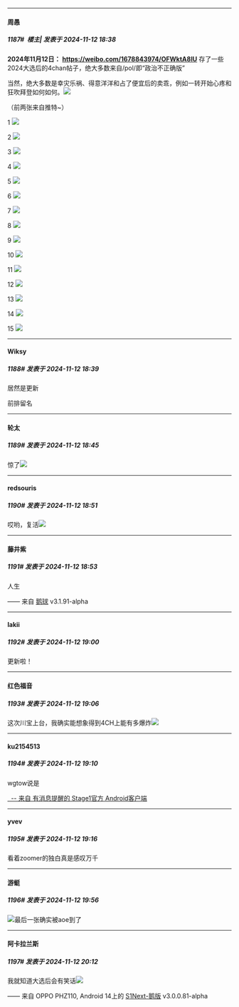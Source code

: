 ﻿
*****

####  周愚  
##### 1187#         楼主| 发表于 2024-11-12 18:38

<strong>2024年11月12日：</strong>
<strong>https://weibo.com/1678843974/OFWktA8IU</strong>
存了一些2024大选后的4chan帖子，绝大多数来自/pol/即“政治不正确版”

当然，绝大多数是幸灾乐祸、得意洋洋和占了便宜后的卖乖，例如一转开始心疼和狂吹拜登如何如何。<img src="https://static.saraba1st.com/image/smiley/face2017/047.png" referrerpolicy="no-referrer">

（前两张来自推特~）

1
<img src="https://p.sda1.dev/20/7965f4dd12c8b33f720e978e7a846b95/biden1.png" referrerpolicy="no-referrer">

2
<img src="https://p.sda1.dev/20/3408a995dcf89f1bbafb6b6cc47f49dd/biden.gif" referrerpolicy="no-referrer">

3
<img src="https://p.sda1.dev/20/0f78579c8cac4f937d4a1d19d1c9d92d/biden0.png" referrerpolicy="no-referrer">

4
<img src="https://p.sda1.dev/20/8d2a19d41117991f5302aebed424dcc8/biden2.png" referrerpolicy="no-referrer">

5
<img src="https://p.sda1.dev/20/f6528f3de9ed9472e8e0ed7cf28b7cb7/care.png" referrerpolicy="no-referrer">

6
<img src="https://p.sda1.dev/20/7655876a6581d96ec5ac47f82ffa0c73/choose.png" referrerpolicy="no-referrer">

7
<img src="https://p.sda1.dev/20/0b72cbc82d22254d94c1ac5d9cceb80d/dearborn.png" referrerpolicy="no-referrer">

8
<img src="https://p.sda1.dev/20/7989781a7570589be752e5061f27de02/female.png" referrerpolicy="no-referrer">

9
<img src="https://p.sda1.dev/20/f17cc572761282ec27e0e438995f1496/lose.png" referrerpolicy="no-referrer">

10
<img src="https://p.sda1.dev/20/38ff5b2b5a3b7da32faa7546dad59567/sex.png" referrerpolicy="no-referrer">

11
<img src="https://p.sda1.dev/20/42a43e462cf7e2b93181cdcd351d3bb4/strike.png" referrerpolicy="no-referrer">

12
<img src="https://p.sda1.dev/20/866f0147e16bb2e5b27cec0a4751b34b/swas.png" referrerpolicy="no-referrer">

13
<img src="https://p.sda1.dev/20/af76f0ba74b47a22e7acdd3028abd8aa/vidya2.png" referrerpolicy="no-referrer">

14
<img src="https://p.sda1.dev/20/469988b1b613e8ffa9bc332d53554d94/winning.png" referrerpolicy="no-referrer">

15
<img src="https://p.sda1.dev/20/9686e8a3efbe1b02e7cc80ef54e4c4d2/zoomer.png" referrerpolicy="no-referrer">

*****

####  Wiksy  
##### 1188#       发表于 2024-11-12 18:39

居然是更新

前排留名


*****

####  轮太  
##### 1189#       发表于 2024-11-12 18:45

惊了<img src="https://static.saraba1st.com/image/smiley/face2017/139.png" referrerpolicy="no-referrer">


*****

####  redsouris  
##### 1190#       发表于 2024-11-12 18:51

哎哟，复活<img src="https://static.saraba1st.com/image/smiley/face2017/037.png" referrerpolicy="no-referrer">

*****

####  藤井紫  
##### 1191#       发表于 2024-11-12 18:53

人生

—— 来自 [鹅球](https://www.pgyer.com/xfPejhuq) v3.1.91-alpha


*****

####  lakii  
##### 1192#       发表于 2024-11-12 19:00

更新啦！


*****

####  红色福音  
##### 1193#       发表于 2024-11-12 19:06

这次川宝上台，我确实能想象得到4CH上能有多爆炸<img src="https://static.saraba1st.com/image/smiley/face2017/034.png" referrerpolicy="no-referrer">

*****

####  ku2154513  
##### 1194#       发表于 2024-11-12 19:10

wgtow说是

[  -- 来自 有消息提醒的 Stage1官方 Android客户端](https://www.coolapk.com/apk/140634)


*****

####  yvev  
##### 1195#       发表于 2024-11-12 19:16

看着zoomer的独白真是感叹万千


*****

####  游蜓  
##### 1196#       发表于 2024-11-12 19:56

<img src="https://static.saraba1st.com/image/smiley/face2017/004.gif" referrerpolicy="no-referrer">最后一张确实被aoe到了


*****

####  阿卡拉兰斯  
##### 1197#       发表于 2024-11-12 20:12

我就知道大选后会有笑话<img src="https://static.saraba1st.com/image/smiley/face2017/062.gif" referrerpolicy="no-referrer">

—— 来自 OPPO PHZ110, Android 14上的 [S1Next-鹅版](https://github.com/ykrank/S1-Next/releases) v3.0.0.81-alpha

